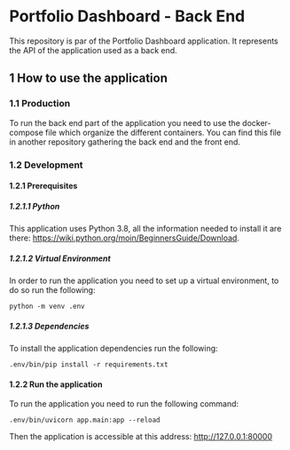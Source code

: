 # Portfolio Dashboard - Back End
This repository is par of the Portfolio Dashboard application.
It represents the API of the application used as a back end.

## 1 How to use the application
### 1.1 Production
To run the back end part of the application you need to use the docker-compose file which organize the different containers.
You can find this file in another repository gathering the back end and the front end.

### 1.2 Development
#### 1.2.1 Prerequisites
##### 1.2.1.1 Python
This application uses Python 3.8, all the information needed to install it are there: https://wiki.python.org/moin/BeginnersGuide/Download.

##### 1.2.1.2 Virtual Environment
In order to run the application you need to set up a virtual environment, to do so run the following:
```shell
python -m venv .env
```

##### 1.2.1.3 Dependencies
To install the application dependencies run the following:
```shell
.env/bin/pip install -r requirements.txt
```

#### 1.2.2 Run the application
To run the application you need to run the following command:
```shell
.env/bin/uvicorn app.main:app --reload
```

Then the application is accessible at this address: http://127.0.0.1:80000
